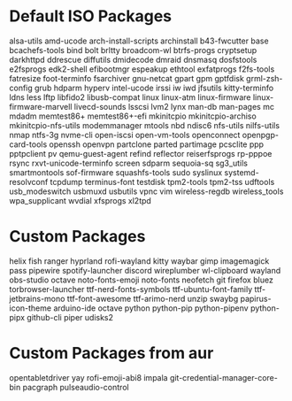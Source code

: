 # Default ISO Packages
alsa-utils
amd-ucode
arch-install-scripts
archinstall
b43-fwcutter
base
bcachefs-tools
bind
bolt
brltty
broadcom-wl
btrfs-progs
cryptsetup
darkhttpd
ddrescue
diffutils
dmidecode
dmraid
dnsmasq
dosfstools
e2fsprogs
edk2-shell
efibootmgr
espeakup
ethtool
exfatprogs
f2fs-tools
fatresize
foot-terminfo
fsarchiver
gnu-netcat
gpart
gpm
gptfdisk
grml-zsh-config
grub
hdparm
hyperv
intel-ucode
irssi
iw
iwd
jfsutils
kitty-terminfo
ldns
less
lftp
libfido2
libusb-compat
linux
linux-atm
linux-firmware
linux-firmware-marvell
livecd-sounds
lsscsi
lvm2
lynx
man-db
man-pages
mc
mdadm
memtest86+
memtest86+-efi
mkinitcpio
mkinitcpio-archiso
mkinitcpio-nfs-utils
modemmanager
mtools
nbd
ndisc6
nfs-utils
nilfs-utils
nmap
ntfs-3g
nvme-cli
open-iscsi
open-vm-tools
openconnect
openpgp-card-tools
openssh
openvpn
partclone
parted
partimage
pcsclite
ppp
pptpclient
pv
qemu-guest-agent
refind
reflector
reiserfsprogs
rp-pppoe
rsync
rxvt-unicode-terminfo
screen
sdparm
sequoia-sq
sg3_utils
smartmontools
sof-firmware
squashfs-tools
sudo
syslinux
systemd-resolvconf
tcpdump
terminus-font
testdisk
tpm2-tools
tpm2-tss
udftools
usb_modeswitch
usbmuxd
usbutils
vpnc
vim
wireless-regdb
wireless_tools
wpa_supplicant
wvdial
xfsprogs
xl2tpd

# Custom Packages
helix
fish
ranger
hyprland
rofi-wayland
kitty
waybar
gimp
imagemagick
pass
pipewire
spotify-launcher
discord
wireplumber
wl-clipboard
wayland
obs-studio
octave
noto-fonts-emoji
noto-fonts
neofetch
git
firefox
bluez
torbrowser-launcher
ttf-nerd-fonts-symbols
ttf-ubuntu-font-family
ttf-jetbrains-mono
ttf-font-awesome
ttf-arimo-nerd
unzip
swaybg
papirus-icon-theme
arduino-ide
octave
python
python-pip
python-pipenv
python-pipx
github-cli
piper
udisks2

# Custom Packages from aur
opentabletdriver
yay
rofi-emoji-abi8
impala
git-credential-manager-core-bin
pacgraph
pulseaudio-control
